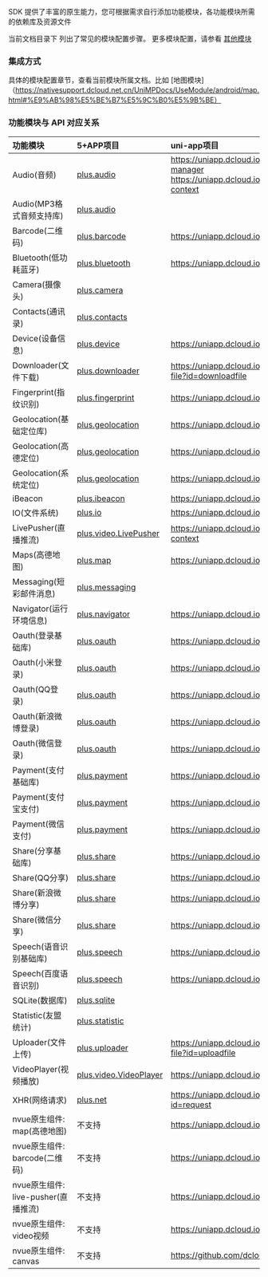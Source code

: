 SDK 提供了丰富的原生能力，您可根据需求自行添加功能模块，各功能模块所需的依赖库及资源文件

当前文档目录下 列出了常见的模块配置步骤。   更多模块配置，请参看 [其他模块](https://nativesupport.dcloud.net.cn/AppDocs/usemodule/androidModuleConfig/others)

### 集成方式

具体的模块配置章节，查看当前模块所属文档。比如  [地图模块]（https://nativesupport.dcloud.net.cn/UniMPDocs/UseModule/android/map.html#%E9%AB%98%E5%BE%B7%E5%9C%B0%E5%9B%BE）

### 功能模块与 API 对应关系

| 功能模块       | 5+APP项目                | uni-app项目 
| :-------                | :-------                | :-------                
| Audio(音频)    | [plus.audio](https://www.html5plus.org/doc/zh_cn/audio.html)    | https://uniapp.dcloud.io/api/media/record-manager https://uniapp.dcloud.io/api/media/audio-context 
| Audio(MP3格式音频支持库)    | [plus.audio](https://www.html5plus.org/doc/zh_cn/audio.html)    |  
| Barcode(二维码)         | [plus.barcode](https://www.html5plus.org/doc/zh_cn/barcode.html) | https://uniapp.dcloud.io/api/system/barcode 
| Bluetooth(低功耗蓝牙)          | [plus.bluetooth](https://www.html5plus.org/doc/zh_cn/bluetooth.html) | https://uniapp.dcloud.io/api/system/bluetooth 
| Camera(摄像头)           | [plus.camera](https://www.html5plus.org/doc/zh_cn/camera.html)     |  
| Contacts(通讯录)          | [plus.contacts](https://www.html5plus.org/doc/zh_cn/contacts.html) |  
| Device(设备信息)           | [plus.device](https://www.html5plus.org/doc/zh_cn/device.html)   | https://uniapp.dcloud.io/api/system/info 
| Downloader(文件下载)      | [plus.downloader](https://www.html5plus.org/doc/zh_cn/downloader.html) | https://uniapp.dcloud.io/api/request/network-file?id=downloadfile 
| Fingerprint(指纹识别)     | [plus.fingerprint](https://www.html5plus.org/doc/zh_cn/fingerprint.html) | https://uniapp.dcloud.io/api/other/authentication 
| Geolocation(基础定位库)   | [plus.geolocation](https://www.html5plus.org/doc/zh_cn/geolocation.html) | https://uniapp.dcloud.io/api/location/location 
| Geolocation(高德定位)    	| [plus.geolocation](https://www.html5plus.org/doc/zh_cn/geolocation.html) | https://uniapp.dcloud.io/api/location/location 
| Geolocation(系统定位)    | [plus.geolocation](https://www.html5plus.org/doc/zh_cn/geolocation.html) | https://uniapp.dcloud.io/api/location/location 
| iBeacon            | [plus.ibeacon](https://www.html5plus.org/doc/zh_cn/ibeacon.html)     | https://uniapp.dcloud.io/api/system/ibeacon 
| IO(文件系统)           | [plus.io](https://www.html5plus.org/doc/zh_cn/io.html)               | https://uniapp.dcloud.io/api/file/file 
| LivePusher(直播推流)      | [plus.video.LivePusher](https://www.html5plus.org/doc/zh_cn/video.html#plus.video.LivePusher) | https://uniapp.dcloud.io/api/media/live-player-context 
| Maps(高德地图)           | [plus.map](https://www.html5plus.org/doc/zh_cn/maps.html)            | https://uniapp.dcloud.io/api/location/map 
| Messaging(短彩邮件消息)          | [plus.messaging](https://www.html5plus.org/doc/zh_cn/messaging.html) |
| Navigator(运行环境信息)        | [plus.navigator](https://www.html5plus.org/doc/zh_cn/navigator.html) | https://uniapp.dcloud.io/api/system/info 
| Oauth(登录基础库)             | [plus.oauth](https://www.html5plus.org/doc/zh_cn/oauth.html)        | https://uniapp.dcloud.io/api/plugins/login 
| Oauth(小米登录)        | [plus.oauth](https://www.html5plus.org/doc/zh_cn/oauth.html)        | https://uniapp.dcloud.io/api/plugins/login 
| Oauth(QQ登录)                 | [plus.oauth](https://www.html5plus.org/doc/zh_cn/oauth.html)        | https://uniapp.dcloud.io/api/plugins/login 
| Oauth(新浪微博登录)         | [plus.oauth](https://www.html5plus.org/doc/zh_cn/oauth.html)        | https://uniapp.dcloud.io/api/plugins/login 
| Oauth(微信登录)          | [plus.oauth](https://www.html5plus.org/doc/zh_cn/oauth.html)         | https://uniapp.dcloud.io/api/plugins/login 
| Payment(支付基础库)       | [plus.payment](https://www.html5plus.org/doc/zh_cn/payment.html)     | https://uniapp.dcloud.io/api/plugins/payment 
| Payment(支付宝支付)        | [plus.payment](https://www.html5plus.org/doc/zh_cn/payment.html)     | https://uniapp.dcloud.io/api/plugins/payment 
| Payment(微信支付)          | [plus.payment](https://www.html5plus.org/doc/zh_cn/payment.html)     | https://uniapp.dcloud.io/api/plugins/payment 
| Share(分享基础库)                    | [plus.share](https://www.html5plus.org/doc/zh_cn/share.html)          | https://uniapp.dcloud.io/api/plugins/share 
| Share(QQ分享)                       | [plus.share](https://www.html5plus.org/doc/zh_cn/share.html)         | https://uniapp.dcloud.io/api/plugins/share 
| Share(新浪微博分享)                 | [plus.share](https://www.html5plus.org/doc/zh_cn/share.html)         | https://uniapp.dcloud.io/api/plugins/share 
| Share(微信分享)               | [plus.share](https://www.html5plus.org/doc/zh_cn/share.html)          | https://uniapp.dcloud.io/api/plugins/share 
| Speech(语音识别基础库)               | [plus.speech](https://www.html5plus.org/doc/zh_cn/speech.html)        | https://uniapp.dcloud.io/api/plugins/voice 
| Speech(百度语音识别)             | [plus.speech](https://www.html5plus.org/doc/zh_cn/speech.html)        | https://uniapp.dcloud.io/api/plugins/voice 
| SQLite(数据库)                   | [plus.sqlite](https://www.html5plus.org/doc/zh_cn/sqlite.html)       |
| Statistic(友盟统计)         | [plus.statistic](https://www.html5plus.org/doc/zh_cn/statistic.html)  |
| Uploader(文件上传)                | [plus.uploader](https://www.html5plus.org/doc/zh_cn/uploader.html)    | https://uniapp.dcloud.io/api/request/network-file?id=uploadfile 
| VideoPlayer(视频播放)                 | [plus.video.VideoPlayer](https://www.html5plus.org/doc/zh_cn/video.html#plus.video.VideoPlayer) | https://uniapp.dcloud.io/api/media/video 
| XHR(网络请求)                        | [plus.net](https://www.html5plus.org/doc/zh_cn/xhr.html)              | https://uniapp.dcloud.io/api/request/request?id=request 
| nvue原生组件: map(高德地图)       | 不支持 | https://uniapp.dcloud.io/component/map 
| nvue原生组件: barcode(二维码)    | 不支持 | https://uniapp.dcloud.io/component/barcode 
| nvue原生组件: live-pusher(直播推流)  | 不支持 | https://uniapp.dcloud.io/component/live-pusher 
| nvue原生组件: video视频      | 不支持 | https://uniapp.dcloud.io/component/video 
| nvue原生组件: canvas            | 不支持 | https://github.com/dcloudio/NvueCanvasDemo 
